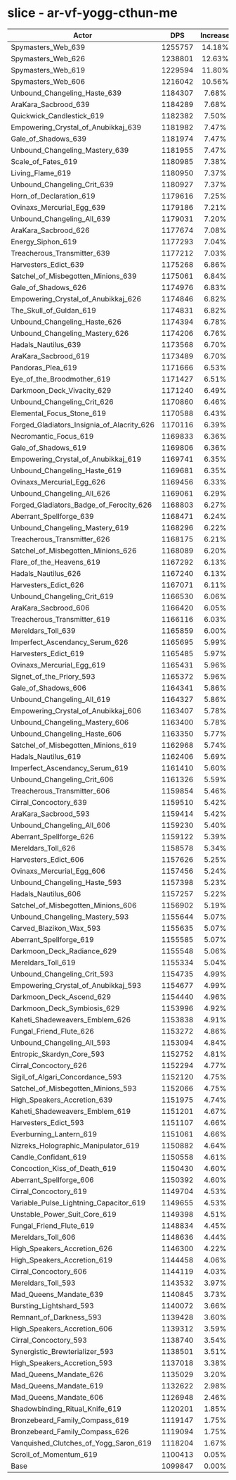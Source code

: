 # slice - ar-vf-yogg-cthun-me
| Actor | DPS | Increase |
|---|:---:|:---:|
|Spymasters_Web_639|1255757|14.18%|
|Spymasters_Web_626|1238801|12.63%|
|Spymasters_Web_619|1229594|11.80%|
|Spymasters_Web_606|1216042|10.56%|
|Unbound_Changeling_Haste_639|1184307|7.68%|
|AraKara_Sacbrood_639|1184289|7.68%|
|Quickwick_Candlestick_619|1182382|7.50%|
|Empowering_Crystal_of_Anubikkaj_639|1181982|7.47%|
|Gale_of_Shadows_639|1181974|7.47%|
|Unbound_Changeling_Mastery_639|1181955|7.47%|
|Scale_of_Fates_619|1180985|7.38%|
|Living_Flame_619|1180950|7.37%|
|Unbound_Changeling_Crit_639|1180927|7.37%|
|Horn_of_Declaration_619|1179616|7.25%|
|Ovinaxs_Mercurial_Egg_639|1179186|7.21%|
|Unbound_Changeling_All_639|1179031|7.20%|
|AraKara_Sacbrood_626|1177674|7.08%|
|Energy_Siphon_619|1177293|7.04%|
|Treacherous_Transmitter_639|1177212|7.03%|
|Harvesters_Edict_639|1175268|6.86%|
|Satchel_of_Misbegotten_Minions_639|1175061|6.84%|
|Gale_of_Shadows_626|1174976|6.83%|
|Empowering_Crystal_of_Anubikkaj_626|1174846|6.82%|
|The_Skull_of_Guldan_619|1174831|6.82%|
|Unbound_Changeling_Haste_626|1174394|6.78%|
|Unbound_Changeling_Mastery_626|1174206|6.76%|
|Hadals_Nautilus_639|1173568|6.70%|
|AraKara_Sacbrood_619|1173489|6.70%|
|Pandoras_Plea_619|1171666|6.53%|
|Eye_of_the_Broodmother_619|1171427|6.51%|
|Darkmoon_Deck_Vivacity_629|1171240|6.49%|
|Unbound_Changeling_Crit_626|1170860|6.46%|
|Elemental_Focus_Stone_619|1170588|6.43%|
|Forged_Gladiators_Insignia_of_Alacrity_626|1170116|6.39%|
|Necromantic_Focus_619|1169833|6.36%|
|Gale_of_Shadows_619|1169806|6.36%|
|Empowering_Crystal_of_Anubikkaj_619|1169741|6.35%|
|Unbound_Changeling_Haste_619|1169681|6.35%|
|Ovinaxs_Mercurial_Egg_626|1169456|6.33%|
|Unbound_Changeling_All_626|1169061|6.29%|
|Forged_Gladiators_Badge_of_Ferocity_626|1168803|6.27%|
|Aberrant_Spellforge_639|1168471|6.24%|
|Unbound_Changeling_Mastery_619|1168296|6.22%|
|Treacherous_Transmitter_626|1168175|6.21%|
|Satchel_of_Misbegotten_Minions_626|1168089|6.20%|
|Flare_of_the_Heavens_619|1167292|6.13%|
|Hadals_Nautilus_626|1167240|6.13%|
|Harvesters_Edict_626|1167071|6.11%|
|Unbound_Changeling_Crit_619|1166530|6.06%|
|AraKara_Sacbrood_606|1166420|6.05%|
|Treacherous_Transmitter_619|1166116|6.03%|
|Mereldars_Toll_639|1165859|6.00%|
|Imperfect_Ascendancy_Serum_626|1165695|5.99%|
|Harvesters_Edict_619|1165485|5.97%|
|Ovinaxs_Mercurial_Egg_619|1165431|5.96%|
|Signet_of_the_Priory_593|1165372|5.96%|
|Gale_of_Shadows_606|1164341|5.86%|
|Unbound_Changeling_All_619|1164327|5.86%|
|Empowering_Crystal_of_Anubikkaj_606|1163407|5.78%|
|Unbound_Changeling_Mastery_606|1163400|5.78%|
|Unbound_Changeling_Haste_606|1163350|5.77%|
|Satchel_of_Misbegotten_Minions_619|1162968|5.74%|
|Hadals_Nautilus_619|1162406|5.69%|
|Imperfect_Ascendancy_Serum_619|1161410|5.60%|
|Unbound_Changeling_Crit_606|1161326|5.59%|
|Treacherous_Transmitter_606|1159854|5.46%|
|Cirral_Concoctory_639|1159510|5.42%|
|AraKara_Sacbrood_593|1159414|5.42%|
|Unbound_Changeling_All_606|1159230|5.40%|
|Aberrant_Spellforge_626|1159122|5.39%|
|Mereldars_Toll_626|1158578|5.34%|
|Harvesters_Edict_606|1157626|5.25%|
|Ovinaxs_Mercurial_Egg_606|1157456|5.24%|
|Unbound_Changeling_Haste_593|1157398|5.23%|
|Hadals_Nautilus_606|1157257|5.22%|
|Satchel_of_Misbegotten_Minions_606|1156902|5.19%|
|Unbound_Changeling_Mastery_593|1155644|5.07%|
|Carved_Blazikon_Wax_593|1155635|5.07%|
|Aberrant_Spellforge_619|1155585|5.07%|
|Darkmoon_Deck_Radiance_629|1155548|5.06%|
|Mereldars_Toll_619|1155334|5.04%|
|Unbound_Changeling_Crit_593|1154735|4.99%|
|Empowering_Crystal_of_Anubikkaj_593|1154677|4.99%|
|Darkmoon_Deck_Ascend_629|1154440|4.96%|
|Darkmoon_Deck_Symbiosis_629|1153996|4.92%|
|Kaheti_Shadeweavers_Emblem_626|1153838|4.91%|
|Fungal_Friend_Flute_626|1153272|4.86%|
|Unbound_Changeling_All_593|1153094|4.84%|
|Entropic_Skardyn_Core_593|1152752|4.81%|
|Cirral_Concoctory_626|1152294|4.77%|
|Sigil_of_Algari_Concordance_593|1152120|4.75%|
|Satchel_of_Misbegotten_Minions_593|1152066|4.75%|
|High_Speakers_Accretion_639|1151975|4.74%|
|Kaheti_Shadeweavers_Emblem_619|1151201|4.67%|
|Harvesters_Edict_593|1151107|4.66%|
|Everburning_Lantern_619|1151061|4.66%|
|Nizreks_Holographic_Manipulator_619|1150882|4.64%|
|Candle_Confidant_619|1150558|4.61%|
|Concoction_Kiss_of_Death_619|1150430|4.60%|
|Aberrant_Spellforge_606|1150392|4.60%|
|Cirral_Concoctory_619|1149704|4.53%|
|Variable_Pulse_Lightning_Capacitor_619|1149655|4.53%|
|Unstable_Power_Suit_Core_619|1149398|4.51%|
|Fungal_Friend_Flute_619|1148834|4.45%|
|Mereldars_Toll_606|1148636|4.44%|
|High_Speakers_Accretion_626|1146300|4.22%|
|High_Speakers_Accretion_619|1144458|4.06%|
|Cirral_Concoctory_606|1144119|4.03%|
|Mereldars_Toll_593|1143532|3.97%|
|Mad_Queens_Mandate_639|1140845|3.73%|
|Bursting_Lightshard_593|1140072|3.66%|
|Remnant_of_Darkness_593|1139428|3.60%|
|High_Speakers_Accretion_606|1139312|3.59%|
|Cirral_Concoctory_593|1138740|3.54%|
|Synergistic_Brewterializer_593|1138501|3.51%|
|High_Speakers_Accretion_593|1137018|3.38%|
|Mad_Queens_Mandate_626|1135029|3.20%|
|Mad_Queens_Mandate_619|1132622|2.98%|
|Mad_Queens_Mandate_606|1126948|2.46%|
|Shadowbinding_Ritual_Knife_619|1120201|1.85%|
|Bronzebeard_Family_Compass_619|1119147|1.75%|
|Bronzebeard_Family_Compass_626|1119094|1.75%|
|Vanquished_Clutches_of_Yogg_Saron_619|1118204|1.67%|
|Scroll_of_Momentum_619|1100413|0.05%|
|Base|1099847|0.00%|
